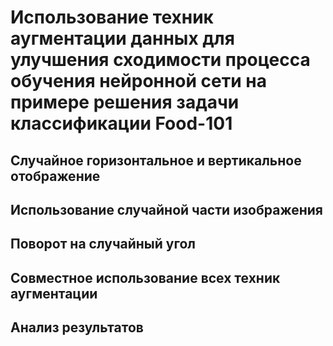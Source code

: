 # Использование техник аугментации данных для улучшения сходимости процесса обучения нейронной сети на примере решения задачи классификации Food-101
## Случайное горизонтальное и вертикальное отображение
## Использование случайной части изображения
## Поворот на случайный угол
## Совместное использование всех техник аугментации
## Анализ результатов
